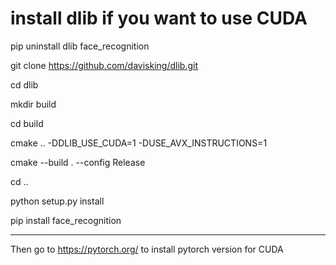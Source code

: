 # install dlib if you want to use CUDA

pip uninstall dlib face_recognition


git clone https://github.com/davisking/dlib.git


cd dlib

mkdir build

cd build

cmake .. -DDLIB_USE_CUDA=1 -DUSE_AVX_INSTRUCTIONS=1

cmake --build . --config Release

cd ..

python setup.py install


pip install face_recognition


--------------------------------------------------------------------------------------------------
Then go to https://pytorch.org/ to install pytorch version for CUDA

